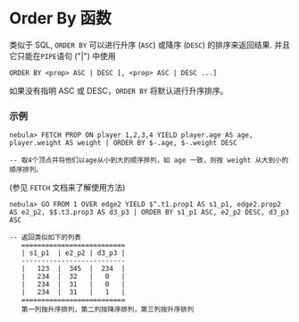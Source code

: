 # Order By 函数

类似于 SQL, `ORDER BY` 可以进行升序 (`ASC`) 或降序 (`DESC`) 的排序来返回结果.
并且它只能在`PIPE`语句 ("|") 中使用

```
ORDER BY <prop> ASC | DESC [, <prop> ASC | DESC ...] 
```
如果没有指明 ASC 或 DESC，`ORDER BY` 将默认进行升序排序。 

### 示例

```
nebula> FETCH PROP ON player 1,2,3,4 YIELD player.age AS age, player.weight AS weight | ORDER BY $-.age, $-.weight DESC  

-- 取4个顶点并将他们以age从小到大的顺序排列，如 age 一致，则按 weight 从大到小的顺序排列。
```
(参见 `FETCH` 文档来了解使用方法)

```
nebula> GO FROM 1 OVER edge2 YIELD $^.t1.prop1 AS s1_p1, edge2.prop2 AS e2_p2, $$.t3.prop3 AS d3_p3 | ORDER BY s1_p1 ASC, e2_p2 DESC, d3_p3 ASC

-- 返回类似如下的列表
   ==========================
   | s1_p1  | e2_p2 | d3_p3 |
   --------------------------
   |   123  |  345  |  234  |
   |   234  |  32   |   0   |
   |   234  |  31   |   0   |
   |   234  |  31   |   1   |
   ==========================
   第一列按升序排列，第二列按降序排列，第三列按升序排列
```
